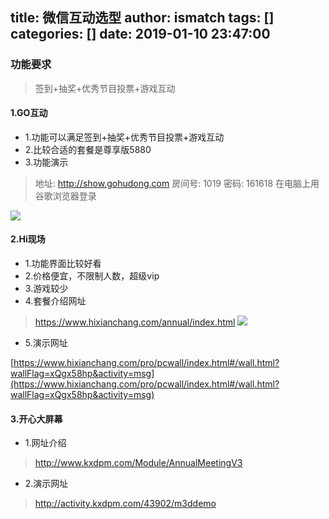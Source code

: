 title: 微信互动选型
author: ismatch
tags: []
categories: []
date: 2019-01-10 23:47:00
---
### 功能要求
> 签到+抽奖+优秀节目投票+游戏互动

<!--more-->
#### 1.GO互动
- 1.功能可以满足签到+抽奖+优秀节目投票+游戏互动
- 2.比较合适的套餐是尊享版5880
- 3.功能演示
> 地址: http://show.gohudong.com 房间号: 1019 密码: 161618  在电脑上用谷歌浏览器登录


![](http://img.ismatch.cn/20190115144154.png)

#### 2.Hi现场
- 1.功能界面比较好看
- 2.价格便宜，不限制人数，超级vip
- 3.游戏较少
- 4.套餐介绍网址
> https://www.hixianchang.com/annual/index.html
![](http://img.ismatch.cn/20190115152652.png)
- 5.演示网址

[https://www.hixianchang.com/pro/pcwall/index.html#/wall.html?wallFlag=xQgx58hp&activity=msg](https://www.hixianchang.com/pro/pcwall/index.html#/wall.html?wallFlag=xQgx58hp&activity=msg)


#### 3.开心大屏幕

- 1.网址介绍
> http://www.kxdpm.com/Module/AnnualMeetingV3
- 2.演示网址
> http://activity.kxdpm.com/43902/m3ddemo